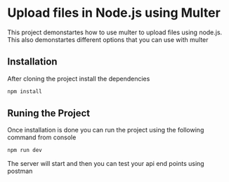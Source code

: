 # Upload files in Node.js using Multer
This project demonstartes how to use multer to upload files using node.js. This also demonstartes different options that you can use with multer 
## Installation
After cloning the project install the dependencies
```bash
npm install
```
## Runing the Project
Once installation is done you can run the project using the following command from console
```bash
npm run dev
```
The server will start and then you can test your api end points using postman

